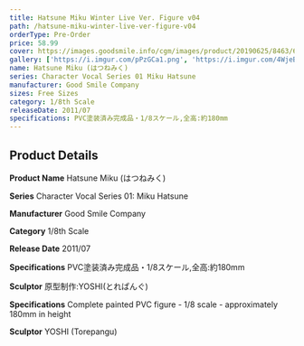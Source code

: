 ```yaml
---
title: Hatsune Miku Winter Live Ver. Figure v04
path: /hatsune-miku-winter-live-ver-figure-v04
orderType: Pre-Order
price: 58.99
cover: https://images.goodsmile.info/cgm/images/product/20190625/8463/61476/large/66f2b67d533563b9c3ee4561fdf48e41.jpg
gallery: ['https://i.imgur.com/pPzGCa1.png', 'https://i.imgur.com/4WjeBjC.png', 'https://i.imgur.com/6AnvDWY.png', 'https://i.imgur.com/pPzGCa1.png', 'https://i.imgur.com/4WjeBjC.png', 'https://i.imgur.com/6AnvDWY.png', 'https://i.imgur.com/pPzGCa1.png', 'https://i.imgur.com/4WjeBjC.png', 'https://i.imgur.com/6AnvDWY.png']
name: Hatsune Miku (はつねみく)
series: Character Vocal Series 01 Miku Hatsune
manufacturer: Good Smile Company
sizes: Free Sizes
category: 1/8th Scale
releaseDate: 2011/07
specifications: PVC塗装済み完成品・1/8スケール,全高:約180mm
---
```


## Product Details

**Product Name**
Hatsune Miku (はつねみく)

**Series**
Character Vocal Series 01: Miku Hatsune

**Manufacturer**
Good Smile Company

**Category**
1/8th Scale

**Release Date**
2011/07

**Specifications**
PVC塗装済み完成品・1/8スケール,全高:約180mm

**Sculptor**
原型制作:YOSHI(とれぱんぐ)

**Specifications**
Complete painted PVC figure - 1/8 scale - approximately 180mm in height

**Sculptor**
YOSHI (Torepangu)

